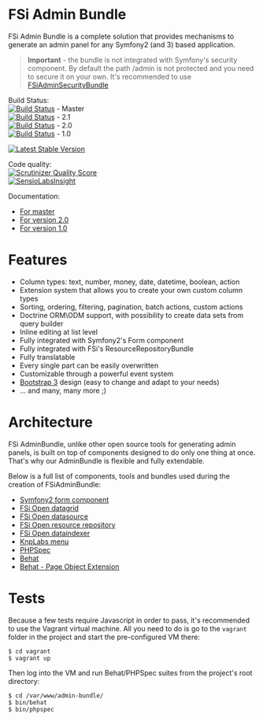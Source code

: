 # FSi Admin Bundle

FSi Admin Bundle is a complete solution that provides mechanisms to generate an admin panel for any Symfony2 (and 3) based application.

> **Important** - the bundle is not integrated with Symfony's security component. By default the path /admin is not protected
> and you need to secure it on your own. It's recommended to use [FSiAdminSecurityBundle](https://github.com/fsi-open/admin-security-bundle)

Build Status:  
[![Build Status](https://travis-ci.org/fsi-open/admin-bundle.svg?branch=master)](https://travis-ci.org/fsi-open/admin-bundle) - Master  
[![Build Status](https://travis-ci.org/fsi-open/admin-bundle.svg?branch=2.1)](https://travis-ci.org/fsi-open/admin-bundle) - 2.1  
[![Build Status](https://travis-ci.org/fsi-open/admin-bundle.svg?branch=2.0)](https://travis-ci.org/fsi-open/admin-bundle) - 2.0  
[![Build Status](https://travis-ci.org/fsi-open/admin-bundle.svg?branch=1.0)](https://travis-ci.org/fsi-open/admin-bundle) - 1.0  

[![Latest Stable Version](https://poser.pugx.org/fsi/admin-bundle/v/stable.png)](https://packagist.org/packages/fsi/admin-bundle)  

Code quality:  
[![Scrutinizer Quality Score](https://scrutinizer-ci.com/g/fsi-open/admin-bundle/badges/quality-score.png?b=master)](https://scrutinizer-ci.com/g/fsi-open/admin-bundle/)  
[![SensioLabsInsight](https://insight.sensiolabs.com/projects/82a9e680-cff7-460b-973c-67a2fc7adac0/mini.png)](https://insight.sensiolabs.com/projects/82a9e680-cff7-460b-973c-67a2fc7adac0) 

Documentation:

- [For master](Resources/doc/index.md)
- [For version 2.0](https://github.com/fsi-open/admin-bundle/blob/2.0/README.md)
- [For version 1.0](https://github.com/fsi-open/admin-bundle/blob/1.0/README.md)

# Features

- Column types: text, number, money, date, datetime, boolean, action
- Extension system that allows you to create your own custom column types
- Sorting, ordering, filtering, pagination, batch actions, custom actions
- Doctrine ORM\ODM support, with possibility to create data sets from query builder
- Inline editing at list level
- Fully integrated with Symfony2's Form component
- Fully integrated with FSi's ResourceRepositoryBundle
- Fully translatable
- Every single part can be easily overwritten
- Customizable through a powerful event system
- [Bootstrap 3](http://getbootstrap.com/) design (easy to change and adapt to your needs)
- ... and many, many more ;)

# Architecture

FSi AdminBundle, unlike other open source tools for generating admin panels, is built on top of
components designed to do only one thing at once. That's why our AdminBundle is flexible and fully extendable.

Below is a full list of components, tools and bundles used during the creation of FSiAdminBundle:

- [Symfony2 form component](https://github.com/symfony/form)
- [FSi Open datagrid](https://github.com/fsi-open/datagrid-bundle)
- [FSi Open datasource](https://github.com/fsi-open/datasource-bundle)
- [FSi Open resource repository](https://github.com/fsi-open/resource-repository-bundle)
- [FSi Open dataindexer](https://github.com/fsi-open/data-indexer)
- [KnpLabs menu](https://github.com/KnpLabs/KnpMenuBundle)
- [PHPSpec](https://github.com/phpspec)
- [Behat](https://github.com/behat)
- [Behat - Page Object Extension](https://github.com/sensiolabs/BehatPageObjectExtension)

# Tests

Because a few tests require Javascript in order to pass, it's recommended to use the Vagrant virtual machine.
All you need to do is go to the `vagrant` folder in the project and start the pre-configured VM there:

```
$ cd vagrant
$ vagrant up
```

Then log into the VM and run Behat/PHPSpec suites from the project's root directory:

```
$ cd /var/www/admin-bundle/
$ bin/behat
$ bin/phpspec
```
